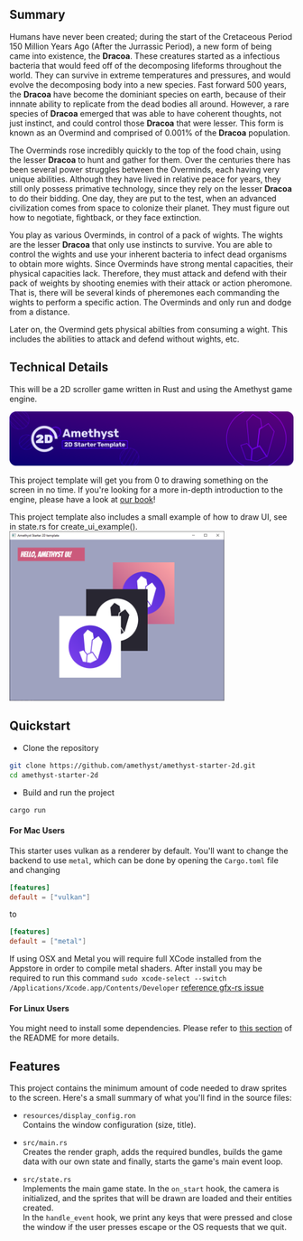 ## Summary ##

Humans have never been created; during the start of the Cretaceous Period 150 Million Years Ago (After the Jurrassic Period),
a new form of being came into existence, the **Dracoa**. These creatures started as a infectious bacteria that would feed off of the decomposing
lifeforms throughout the world. They can survive in extreme temperatures and pressures, and would evolve the decomposing body into a new species.
Fast forward 500 years, the **Dracoa** have become the dominiant species on earth, because of their innnate ability to replicate from the dead bodies all around.
However, a rare species of **Dracoa** emerged that was able to have coherent thoughts, not just instinct, and could control those **Dracoa** that were lesser.
This form is known as an Overmind and comprised of 0.001% of the **Dracoa** population.

The Overminds rose incredibly quickly to the top of the food chain, using the lesser **Dracoa** to hunt and gather for them. Over the centuries there has been several
power struggles between the Overminds, each having very unique abilities. Although they have lived in relative peace for years, they still only possess primative
technology, since they rely on the lesser **Dracoa** to do their bidding. One day, they are put to the test, when an advanced civilization comes from space to colonize their planet. They must figure out how to negotiate, fightback,
or they face extinction.

You play as various Overminds, in control of a pack of wights. The wights are the lesser **Dracoa** that only use instincts to survive. You are able to control
the wights and use your inherent bacteria to infect dead organisms to obtain more wights. Since Overminds have strong mental capacities,
their physical capacities lack. Therefore, they must attack and defend with their pack of weights by shooting enemies with their attack or action pheromone.
That is, there will be several kinds of pheremones each commanding the wights to perform a specific action.
The Overminds and only run and dodge from a distance.

Later on, the Overmind gets physical abilties from consuming a wight. This includes the abilities to attack and defend without wights, etc.

## Technical Details ##

This will be a 2D scroller game written in Rust and using the Amethyst game engine.

<img src="repo/splash.png" alt="Amethyst 2D starter template" />

This project template will get you from 0 to drawing something on the screen in no time. If you're looking for a more in-depth introduction to the engine, please have a look at [our book](https://book.amethyst.rs/stable/)!

This project template also includes a small example of how to draw UI, see in state.rs for create_ui_example().
<img src="repo/screenshot.png" alt="Amethyst 2D starter template" height="300px" />

## Quickstart

- Clone the repository

```bash
git clone https://github.com/amethyst/amethyst-starter-2d.git
cd amethyst-starter-2d
```

- Build and run the project

```bash
cargo run
```

#### For Mac Users

This starter uses vulkan as a renderer by default. You'll want to change the backend to use `metal`, which can be done by opening the `Cargo.toml` file and changing

```toml
[features]
default = ["vulkan"]
```

to

```toml
[features]
default = ["metal"]
```

If using OSX and Metal you will require full XCode installed from the Appstore in order to compile metal shaders.
After install you may be required to run this command `sudo xcode-select --switch /Applications/Xcode.app/Contents/Developer` [reference gfx-rs issue](https://github.com/gfx-rs/gfx/issues/2472)

#### For Linux Users

You might need to install some dependencies. Please refer to [this section](https://github.com/amethyst/amethyst#dependencies) of the README for more details.

## Features

This project contains the minimum amount of code needed to draw sprites to the screen. Here's a small summary of what you'll find in the source files:

- `resources/display_config.ron`  
  Contains the window configuration (size, title).

- `src/main.rs`  
  Creates the render graph, adds the required bundles, builds the game data with our own state and finally, starts the game's main event loop.

- `src/state.rs`  
  Implements the main game state. In the `on_start` hook, the camera is initialized, and the sprites that will be drawn are loaded and their entities created.  
   In the `handle_event` hook, we print any keys that were pressed and close the window if the user presses escape or the OS requests that we quit.
